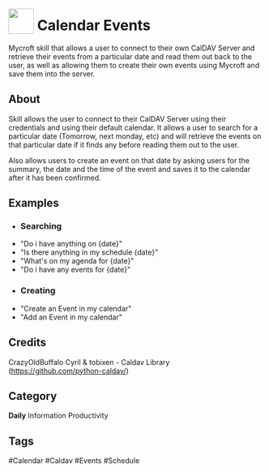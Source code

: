 # <img src="https://raw.githack.com/FortAwesome/Font-Awesome/master/svgs/solid/calendar-check.svg" card_color="#22A7F0" width="50" height="50" style="vertical-align:bottom"/> Calendar Events
Mycroft skill that allows a user to connect to their own CalDAV Server and retrieve their events from a particular date and read them out back to the user, as well as allowing them to create their own events using Mycroft and save them into the server.

## About
Skill allows the user to connect to their CalDAV Server using their credentials and using their default calendar. It allows a user to search for a particular date (Tomorrow, next monday, etc) and will retrieve the events on that particular date if it finds any before reading them out to the user.

Also allows users to create an event on that date by asking users for the summary, the date and the time of the event and saves it to the calendar after it has been confirmed. 

## Examples
* ### Searching
* "Do i have anything on {date}"
* "Is there anything in my schedule {date}"
* "What's on my agenda for {date}"
* "Do i have any events for {date}"
* ### Creating
* "Create an Event in my calendar"
* "Add an Event in my calendar"

## Credits
CrazyOldBuffalo
Cyril & tobixen - Caldav Library (https://github.com/python-caldav/)

## Category
**Daily**
Information
Productivity

## Tags
#Calendar
#Caldav
#Events
#Schedule

